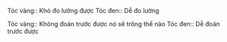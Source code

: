 Tóc vàng:: Khó đo lường được
Tóc đen:: Dễ đo lường

Tóc vàng:: Không đoán trước được nó sẽ trông thế nào
Tóc đen:: Dễ đoán trước được
